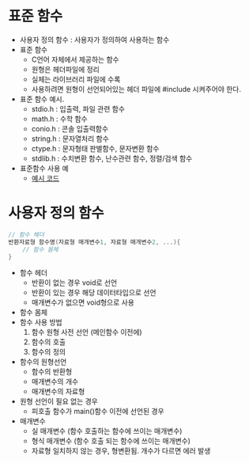 # 표준 함수

- 사용자 정의 함수 : 사용자가 정의하여 사용하는 함수
- 표준 함수
    - C언어 자체에서 제공하는 함수
    - 원형은 헤더파일에 정리
    - 실체는 라이브러리 파일에 수록
    - 사용하려면 원형이 선언되어있는 헤더 파일에 #include 시켜주어야 한다.
- 표준 함수 예시. 
    - stdio.h : 입출력, 파일 관련 함수
    - math.h : 수학 함수
    - conio.h : 콘솔 입출력함수
    - string.h : 문자열처리 함수
    - ctype.h : 문자형태 판별함수, 문자변환 함수
    - stdlib.h : 수치변환 함수, 난수관련 함수, 정렬/검색 함수
- 표준함수 사용 예
    - [예시 코드](06.c)

# 사용자 정의 함수
```c
// 함수 헤더
반환자료형 함수명(자료형 매개변수1, 자료형 매개변수2, ...){
    // 함수 몸체
}
```
- 함수 헤더
    - 반환이 없는 경우 void로 선언
    - 반환이 있는 경우 해당 데이터타입으로 선언
    - 매개변수가 없으면 void형으로 사용
- 함수 몸체
- 함수 사용 방법
    1. 함수 원형 사전 선언 (메인함수 이전에)
    2. 함수의 호출
    3. 함수의 정의 
- 함수의 원형선언
    - 함수의 반환형
    - 매개변수의 개수
    - 매개변수의 자료형
- 원형 선언이 필요 없는 경우
    - 피호출 함수가 main()함수 이전에 선언된 경우
- 매개변수
    - 실 매개변수 (함수 호출하는 함수에 쓰이는 매개변수)
    - 형식 매개변수 (함수 호출 되는 함수에 쓰이는 매개변수)
    - 자료형 일치하지 않는 경우, 형변환됨. 개수가 다르면 에러 발생
